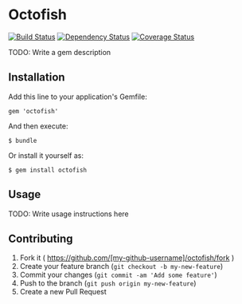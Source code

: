 # Octofish

[![Build Status](https://travis-ci.org/ivdma/octofish.svg?branch=v0.0.1)](https://travis-ci.org/ivdma/octofish)
[![Dependency Status](https://gemnasium.com/imalijkh/octofish.svg)](https://gemnasium.com/imalijkh/octofish)
[![Coverage Status](https://coveralls.io/repos/ivdma/octofish/badge.png)](https://coveralls.io/r/ivdma/octofish)

TODO: Write a gem description

## Installation

Add this line to your application's Gemfile:

    gem 'octofish'

And then execute:

    $ bundle

Or install it yourself as:

    $ gem install octofish

## Usage

TODO: Write usage instructions here

## Contributing

1. Fork it ( https://github.com/[my-github-username]/octofish/fork )
2. Create your feature branch (`git checkout -b my-new-feature`)
3. Commit your changes (`git commit -am 'Add some feature'`)
4. Push to the branch (`git push origin my-new-feature`)
5. Create a new Pull Request
